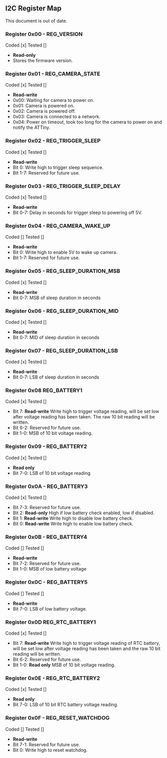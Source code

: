 ## I2C Register Map

This document is out of date.

### Register 0x00 - REG_VERSION
Coded [x]
Tested []
- **Read-only**
- Stores the firmware version.

### Register 0x01 - REG_CAMERA_STATE
Coded [x]
Tested []
- **Read-write**
- 0x00: Waiting for camera to power on.
- 0x01: Camera is powered on.
- 0x02: Camera is powered off.
- 0x03: Camera is connected to a network.
- 0x04: Power on timeout, took too long for the camera to power on and notify the ATTiny.

### Register 0x02 - REG_TRIGGER_SLEEP
Coded [x]
Tested []
- **Read-write**
- Bit 0: Write high to trigger sleep sequence.
- Bit 1-7: Reserved for future use.

### Register 0x03 - REG_TRIGGER_SLEEP_DELAY
Coded [x]
Tested []
- **Read-write**
- Bit 0-7: Delay in seconds for trigger sleep to powering off 5V.

### Register 0x04 - REG_CAMERA_WAKE_UP
Coded []
Tested []
- **Read-write**
- Bit 0: Write high to enable 5V to wake up camera.
- Bit 1-7: Reserved for future use.

### Register 0x05 - REG_SLEEP_DURATION_MSB
Coded [x]
Tested []
- **Read-write**
- Bit 0-7: MSB of sleep duration in seconds

### Register 0x06 - REG_SLEEP_DURATION_MID
Coded [x]
Tested []
- **Read-write**
- Bit 0-7: MID of sleep duration in seconds

### Register 0x07 - REG_SLEEP_DURATION_LSB
Coded [x]
Tested []
- **Read-write**
- Bit 0-7: LSB of sleep duration in seconds

### Register 0x08 REG_BATTERY1
Coded [x]
Tested []
- Bit 7: **Read-write** Write high to trigger voltage reading, will be set low after voltage reading has been taken. The raw 10 bit reading will be written.
- Bit 6-2: Reserved for future use.
- Bit 1-0: MSB of 10 bit voltage reading.

### Register 0x09 - REG_BATTERY2
Coded [x]
Tested []
- **Read only**
- Bit 7-0: LSB of 10 bit voltage reading

### Register 0x0A - REG_BATTERY3
Coded [x]
Tested []
- Bit 7-3: Reserved for future use.
- Bit 2: **Read-only** High if low battery check enabled, low if disabled.
- Bit 1: **Read-write** Write high to disable low battery check.
- Bit 0: **Read-write** Write high to enable low battery check. 

### Register 0x0B - REG_BATTERY4
Coded []
Tested []
- **Read-write**
- Bit 7-2: Reserved for future use.
- Bit 1-0: MSB of low battery voltage

### Register 0x0C - REG_BATTERY5
Coded []
Tested []
- **Read-write**
- Bit 7-0: LSB of low battery voltage.

### Register 0x0D REG_RTC_BATTERY1
Coded [x]
Tested []
- Bit 7: **Read-write** Write high to trigger voltage reading of RTC battery, will be set low after voltage reading has been taken and the raw 10 bit reading will be written.
- Bit 6-2: Reserved for future use.
- Bit 1-0: **Read only** MSB of 10 bit voltage reading.

### Register 0x0E - REG_RTC_BATTERY2
Coded [x]
Tested []
- **Read only**
- Bit 7-0: LSB of 10 bit RTC battery voltage reading.

### Register 0x0F - REG_RESET_WATCHDOG
Coded []
Tested []
- **Read-write**
- Bit 7-1: Reserved for future use.
- Bit 0: Write high to reset watchdog.



